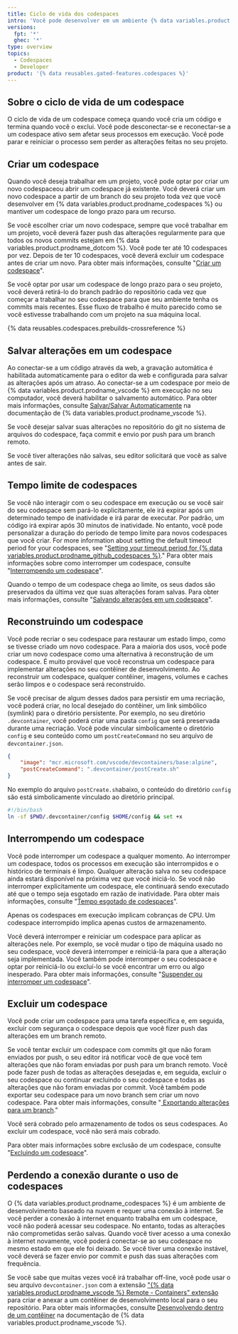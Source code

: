 ```yaml
---
title: Ciclo de vida dos codespaces
intro: 'Você pode desenvolver em um ambiente {% data variables.product.prodname_codespaces %} e manter seus dados ao longo de todo o ciclo de vida do codespace.'
versions:
  fpt: '*'
  ghec: '*'
type: overview
topics:
  - Codespaces
  - Developer
product: '{% data reusables.gated-features.codespaces %}'
---
```


## Sobre o ciclo de vida de um codespace

O ciclo de vida de um codespace começa quando você cria um código e termina quando você o exclui. Você pode desconectar-se e reconectar-se a um codespace ativo sem afetar seus processos em execução. Você pode parar e reiniciar o processo sem perder as alterações feitas no seu projeto.

## Criar um codespace

Quando você deseja trabalhar em um projeto, você pode optar por criar um novo codespaceou abrir um codespace já existente. Você deverá criar um novo codespace a partir de um branch do seu projeto toda vez que você desenvolver em {% data variables.product.prodname_codespaces %} ou mantiver um codespace de longo prazo para um recurso.

Se você escolher criar um novo codespace, sempre que você trabalhar em um projeto, você deverá fazer push das alterações regularmente para que todos os novos commits estejam em {% data variables.product.prodname_dotcom %}. Você pode ter até 10 codespaces por vez. Depois de ter 10 codespaces, você deverá excluir um codespace antes de criar um novo. Para obter mais informações, consulte "[Criar um codespace](/codespaces/developing-in-codespaces/creating-a-codespace)".

Se você optar por usar um codespace de longo prazo para o seu projeto, você deverá retirá-lo do branch padrão do repositório cada vez que começar a trabalhar no seu codespace para que seu ambiente tenha os commits mais recentes. Esse fluxo de trabalho é muito parecido como se você estivesse trabalhando com um projeto na sua máquina local.

{% data reusables.codespaces.prebuilds-crossreference %}

## Salvar alterações em um codespace

Ao conectar-se a um código através da web, a gravação automática é habilitada automaticamente para o editor da web e configurada para salvar as alterações após um atraso. Ao conectar-se a um codespace por meio de {% data variables.product.prodname_vscode %} em execução no seu computador, você deverá habilitar o salvamento automático. Para obter mais informações, consulte [Salvar/Salvar Automaticamente](https://code.visualstudio.com/docs/editor/codebasics#_save-auto-save) na documentação de {% data variables.product.prodname_vscode %}.

Se você desejar salvar suas alterações no repositório do git no sistema de arquivos do codespace, faça commit e envio por push para um branch remoto.

Se você tiver alterações não salvas, seu editor solicitará que você as salve antes de sair.

## Tempo limite de codespaces

Se você não interagir com o seu codespace em execução ou se você sair do seu codespace sem pará-lo explicitamente, ele irá expirar após um determinado tempo de inatividade e irá parar de executar. Por padrão, um código irá expirar após 30 minutos de inatividade. No entanto, você pode personalizar a duração do período de tempo limite para novos codespaces que você criar. For more information about setting the default timeout period for your codespaces, see "[Setting your timeout period for {% data variables.product.prodname_github_codespaces %}](/codespaces/customizing-your-codespace/setting-your-timeout-period-for-github-codespaces)." Para obter mais informações sobre como interromper um codespace, consulte "[Interrompendo um codespace](#stopping-a-codespace)".

Quando o tempo de um codespace chega ao limite, os seus dados são preservados da última vez que suas alterações foram salvas. Para obter mais informações, consulte "[Salvando alterações em um codespace](#saving-changes-in-a-codespace)".

## Reconstruindo um codespace

Você pode recriar o seu codespace para restaurar um estado limpo, como se tivesse criado um novo codespace. Para a maioria dos usos, você pode criar um novo codespace como uma alternativa à reconstrução de um codespace. É muito provável que você reconstrua um codespace para implementar alterações no seu contêiner de desenvolvimento. Ao reconstruir um codespace, qualquer contêiner, imagens, volumes e caches serão limpos e o codespace será reconstruído.

Se você precisar de algum desses dados para persistir em uma recriação, você poderá criar, no local desejado do contêiner, um link simbólico (symlink) para o diretório persistente. Por exemplo, no seu diretório `.devcontainer`, você poderá criar uma pasta `config` que será preservada durante uma recriação. Você pode vincular simbolicamente o diretório `config` e seu conteúdo como um `postCreateCommand` no seu arquivo de `devcontainer.json`.

```json  
{
    "image": "mcr.microsoft.com/vscode/devcontainers/base:alpine",
    "postCreateCommand": ".devcontainer/postCreate.sh"
}
```

No exemplo do arquivo `postCreate.sh`abaixo, o conteúdo do diretório `config` são está simbolicamente vinculado ao diretório principal.

```bash
#!/bin/bash
ln -sf $PWD/.devcontainer/config $HOME/config && set +x
```

## Interrompendo um codespace

Você pode interromper um codespace a qualquer momento. Ao interromper um codespace, todos os processos em execução são interrompidos e o histórico de terminais é limpo. Qualquer alteração salva no seu codespace ainda estará disponível na próxima vez que você iniciá-lo. Se você não interromper explicitamente um codespace, ele continuará sendo executado até que o tempo seja esgotado em razão de inatividade. Para obter mais informações, consulte "[Tempo esgotado de codespaces](#codespaces-timeouts)".

Apenas os codespaces em execução implicam cobranças de CPU. Um codespace interrompido implica apenas custos de armazenamento.

Você deverá interromper e reiniciar um codespace para aplicar as alterações nele. Por exemplo, se você mudar o tipo de máquina usado no seu codespace, você deverá interromper e reiniciá-la para que a alteração seja implementada. Você também pode interromper o seu codespace e optar por reiniciá-lo ou excluí-lo se você encontrar um erro ou algo inesperado. Para obter mais informações, consulte "[Suspender ou interromper um codespace](/codespaces/codespaces-reference/using-the-command-palette-in-codespaces#suspending-or-stopping-a-codespace)".

## Excluir um codespace

Você pode criar um codespace para uma tarefa específica e, em seguida, excluir com segurança o codespace depois que você fizer push das alterações em um branch remoto.

Se você tentar excluir um codespace com commits git que não foram enviados por push, o seu editor irá notificar você de que você tem alterações que não foram enviadas por push para um branch remoto. Você pode fazer push de todas as alterações desejadas e, em seguida, excluir o seu codespace ou continuar excluindo o seu codespace e todas as alterações que não foram enviadas por commit. Você também pode exportar seu codespace para um novo branch sem criar um novo codespace. Para obter mais informações, consulte "[ Exportando alterações para um branch](/codespaces/troubleshooting/exporting-changes-to-a-branch)."

Você será cobrado pelo armazenamento de todos os seus codespaces. Ao excluir um codespace, você não será mais cobrado.

Para obter mais informações sobre exclusão de um codespace, consulte "[Excluindo um codespace](/codespaces/developing-in-codespaces/deleting-a-codespace)".

## Perdendo a conexão durante o uso de codespaces

O {% data variables.product.prodname_codespaces %} é um ambiente de desenvolvimento baseado na nuvem e requer uma conexão à internet. Se você perder a conexão à internet enquanto trabalha em um codespace, você não poderá acessar seu codespace. No entanto, todas as alterações não comprometidas serão salvas. Quando você tiver acesso a uma conexão à internet novamente, você poderá conectar-se ao seu codespace no mesmo estado em que ele foi deixado. Se você tiver uma conexão instável, você deverá se fazer envio por commit e push das suas alterações com frequência.

Se você sabe que muitas vezes você irá trabalhar off-line, você pode usar o seu arquivo `devcontainer.json` com a extensão ["{% data variables.product.prodname_vscode %} Remote - Containers" extensão](https://marketplace.visualstudio.com/items?itemName=ms-vscode-remote.remote-containers) para criar e anexar a um contêiner de desenvolvimento local para o seu repositório. Para obter mais informações, consulte [Desenvolvendo dentro de um contêiner](https://code.visualstudio.com/docs/remote/containers) na documentação de {% data variables.product.prodname_vscode %}.
